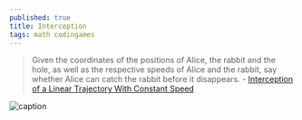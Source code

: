 ```yaml
---
published: true
title: Interception
tags: math codingames
---
```

> Given the coordinates of the positions of Alice, the rabbit and the hole, as well as the respective speeds of Alice and the rabbit, say whether Alice can catch the rabbit before it disappears. - [Interception of a Linear Trajectory With Constant Speed](http://zulko.github.io/blog/2013/11/11/interception-of-a-linear-trajectory-with-constant-speed/)


![caption](http://zulko.github.io/images/alice/alice_schema.jpeg) 